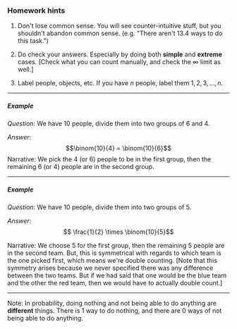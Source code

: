 ### Homework hints
1. Don't lose common sense.
    You will see counter-intuitive stuff, but you shouldn't abandon common sense. (e.g. "There aren't 13.4 ways to do this task.")

2. Do check your answers.
    Especially by doing both **simple** and **extreme** cases. [Check what you can count manually, and check the $\infty$ limit as well.]

3. Label people, objects, etc. 
    If you have $n$ people, label them $1, 2, 3, ..., n$.

-----
##### Example
_Question_: We have $10$ people, divide them into two groups of $6$ and $4$.

_Answer_: 
$$\binom{10}{4} = \binom{10}{6}$$
Narrative: We pick the $4$ (or $6$) people to be in the first group, then the remaining $6$ (or $4$) people are in the second group.

------

##### Example
_Question_: We have $10$ people, divide them into two groups of $5$.

_Answer_: 
$$ \frac{1}{2} \times \binom{10}{5}$$

Narrative: We choose $5$ for the first group, then the remaining $5$ people are in the second team.
But, this is symmetrical with regards to which team is the one picked first, which means we're double counting.
[Note that this symmetry arises because we never specified there was any difference between the two teams. But if we had said that one would be the blue team and the other the red team, then we would have to actually double count.]

-----

Note: In probability, doing nothing and not being able to do anything are **different** things. There is $1$ way to do nothing, and there are $0$ ways of not being able to do anything.